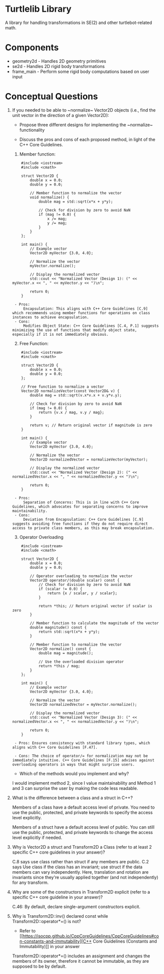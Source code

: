 # Turtlelib Library
A library for handling transformations in SE(2) and other turtlebot-related math.

# Components
- geometry2d - Handles 2D geometry primitives
- se2d - Handles 2D rigid body transformations
- frame_main - Perform some rigid body computations based on user input

# Conceptual Questions
1. If you needed to be able to ~normalize~ Vector2D objects (i.e., find the unit vector in the direction of a given Vector2D):
   - Propose three different designs for implementing the ~normalize~ functionality

   - Discuss the pros and cons of each proposed method, in light of the C++ Core Guidelines.
   
   1. Member function:
    ```
        #include <iostream>
        #include <cmath>

        struct Vector2D {
            double x = 0.0;
            double y = 0.0;

            // Member function to normalize the vector
            void normalize() {
                double mag = std::sqrt(x*x + y*y);

                // Check for division by zero to avoid NaN
                if (mag != 0.0) {
                    x /= mag;
                    y /= mag;
                }
            }
        };

        int main() {
            // Example vector
            Vector2D myVector {3.0, 4.0};

            // Normalize the vector
            myVector.normalize();

            // Display the normalized vector
            std::cout << "Normalized Vector (Design 1): (" << myVector.x << ", " << myVector.y << ")\n";

            return 0;
        }

    ```
        - Pros: 
            Encapsulation: This aligns with C++ Core Guidelines [C.9] which recommends using member functions for operations on class instances to achieve encapsulation.
        - Cons:
            Modifies Object State: C++ Core Guidelines [C.4, P.1] suggests minimizing the use of functions that modify object state, especially if it is not immediately obvious.

   2. Free Function:

    ```
        #include <iostream>
        #include <cmath>

        struct Vector2D {
            double x = 0.0;
            double y = 0.0;
        };

        // Free function to normalize a vector
        Vector2D normalizeVector(const Vector2D& v) {
            double mag = std::sqrt(v.x*v.x + v.y*v.y);

            // Check for division by zero to avoid NaN
            if (mag != 0.0) {
                return {v.x / mag, v.y / mag};
            }

            return v; // Return original vector if magnitude is zero
        }

        int main() {
            // Example vector
            Vector2D myVector {3.0, 4.0};

            // Normalize the vector
            Vector2D normalizedVector = normalizeVector(myVector);

            // Display the normalized vector
            std::cout << "Normalized Vector (Design 2): (" << normalizedVector.x << ", " << normalizedVector.y << ")\n";

            return 0;
        }

    ```
        - Pros:
            Separation of Concerns: This is in line with C++ Core Guidelines, which advocates for separating concerns to improve maintainability.
        - Cons:
            Deviation from Encapsulation: C++ Core Guidelines [C.9] suggests avoiding free functions if they do not require direct access to private class members, as this may break encapsulation.

    3. Operator Overloading
    ```
        #include <iostream>
        #include <cmath>

        struct Vector2D {
            double x = 0.0;
            double y = 0.0;

            // Operator overloading to normalize the vector
            Vector2D operator/(double scalar) const {
                // Check for division by zero to avoid NaN
                if (scalar != 0.0) {
                    return {x / scalar, y / scalar};
                }

                return *this; // Return original vector if scalar is zero
            }

            // Member function to calculate the magnitude of the vector
            double magnitude() const {
                return std::sqrt(x*x + y*y);
            }

            // Member function to normalize the vector
            Vector2D normalize() const {
                double mag = magnitude();

                // Use the overloaded division operator
                return *this / mag;
            }
        };

        int main() {
            // Example vector
            Vector2D myVector {3.0, 4.0};

            // Normalize the vector
            Vector2D normalizedVector = myVector.normalize();

            // Display the normalized vector
            std::cout << "Normalized Vector (Design 3): (" << normalizedVector.x << ", " << normalizedVector.y << ")\n";

            return 0;
        }

    ```
        - Pros: Ensures consistency with standard library types, which aligns with C++ Core Guidelines [F.47].

        - Cons: The choice of operator/= for normalization may not be immediately intuitive. C++ Core Guidelines [F.15] advises against overloading operators in ways that might surprise users.

   - Which of the methods would you implement and why?

   I would implement method 2, since I value maintainability and Method 1 and 3 can surprise the user by making the code less readable.

2. What is the difference between a class and a struct in C++?

    Members of a class have a default access level of private.
    You need to use the public, protected, and private keywords to specify the access level explicitly.

    Members of a struct have a default access level of public.
    You can still use the public, protected, and private keywords to change the access level explicitly if needed.

3. Why is Vector2D a struct and Transform2D a Class (refer to at least 2 specific C++ core guidelines in your answer)?

    C.8 says use class rather than struct if any members are public.
    C.2 says Use class if the class has an invariant; use struct if the data members can vary independently. Here, translation and rotation are invariants since they're usually applied together (and not independently) for any transform.

4. Why are some of the constructors in Transform2D explicit (refer to a specific C++ core guideline in your answer)?

    C.46: By default, declare single-argument constructors explicit.


5. Why is Transform2D::inv() declared const while Transform2D::operator*=() is not?
   - Refer to [[https://isocpp.github.io/CppCoreGuidelines/CppCoreGuidelines#con-constants-and-immutability][C++ Core Guidelines (Constants and Immutability)]] in your answer

   Transform2D::operator*=() includes an assignment and changes the members of its owner, therefore it cannot be immutable, as they are supposed to be by default.
